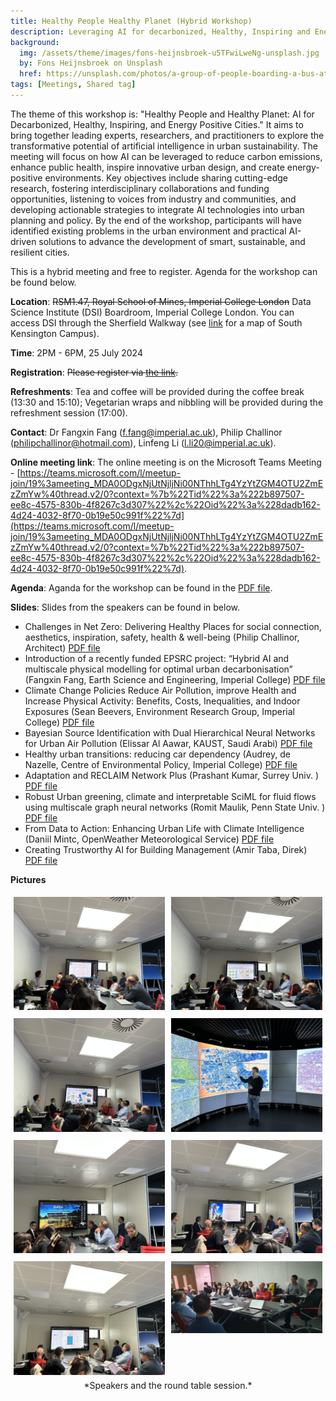 ```yaml
---
title: Healthy People Healthy Planet (Hybrid Workshop)
description: Leveraging AI for decarbonized, Healthy, Inspiring and Energy Positive Cities. 
background: 
  img: /assets/theme/images/fons-heijnsbroek-u5TFwiLweNg-unsplash.jpg
  by: Fons Heijnsbroek on Unsplash
  href: https://unsplash.com/photos/a-group-of-people-boarding-a-bus-at-a-bus-stop-u5TFwiLweNg
tags: [Meetings, Shared tag]
---
```


<!-- We plan to host the first workshop on 25 July 2024 at Imperial College London with our collaboraters and partners. Details to be confirmed. -->

The theme of this workshop is: "Healthy People and Healthy Planet: AI for Decarbonized, Healthy, Inspiring, and Energy Positive Cities." It aims to bring together leading experts, researchers, and practitioners to explore the transformative potential of artificial intelligence in urban sustainability. The meeting will focus on how AI can be leveraged to reduce carbon emissions, enhance public health, inspire innovative urban design, and create energy-positive environments. Key objectives include sharing cutting-edge research, fostering interdisciplinary collaborations and funding opportunities, listening to voices from industry and communities, and developing actionable strategies to integrate AI technologies into urban planning and policy. By the end of the workshop, participants will have identified existing problems in the urban environment and practical AI-driven solutions to advance the development of smart, sustainable, and resilient cities. 

This is a hybrid meeting and free to register. Agenda for the workshop can be found below.

**Location**: ~~RSM1.47, Royal School of Mines, Imperial College London~~ Data Science Institute (DSI) Boardroom, Imperial College London. You can access DSI through the Sherfield Walkway (see [link](https://www.imperial.ac.uk/media/imperial-college/visit/public/SouthKensingtonCampus.pdf) for a map of South Kensington Campus). 

**Time**: 2PM - 6PM, 25 July 2024

**Registration**: ~~Please register via [the link](https://forms.office.com/e/hPmJFxtXah).~~

**Refreshments**: Tea and coffee will be provided during the coffee break (13:30 and 15:10); Vegetarian wraps and nibbling will be provided during the refreshment session (17:00).

**Contact**: Dr Fangxin Fang (f.fang@imperial.ac.uk), Philip Challinor (philipchallinor@hotmail.com), Linfeng Li (l.li20@imperial.ac.uk).

**Online meeting link**: The online meeting is on the Microsoft Teams Meeting - [https://teams.microsoft.com/l/meetup-join/19%3ameeting_MDA0ODgxNjUtNjljNi00NThhLTg4YzYtZGM4OTU2ZmEzZmYw%40thread.v2/0?context=%7b%22Tid%22%3a%222b897507-ee8c-4575-830b-4f8267c3d307%22%2c%22Oid%22%3a%228dadb162-4d24-4032-8f70-0b19e50c991f%22%7d](https://teams.microsoft.com/l/meetup-join/19%3ameeting_MDA0ODgxNjUtNjljNi00NThhLTg4YzYtZGM4OTU2ZmEzZmYw%40thread.v2/0?context=%7b%22Tid%22%3a%222b897507-ee8c-4575-830b-4f8267c3d307%22%2c%22Oid%22%3a%228dadb162-4d24-4032-8f70-0b19e50c991f%22%7d).

**Agenda**: Aganda for the workshop can be found in the [PDF file](/assets/theme/doc/WorkshopAgenda-HealthyPeopleHealthyPlanet.pdf).

<!-- <iframe src="{{ '/assets/theme/doc/WorkshopAgenda-HealthyPeopleHealthyPlanet.pdf' | relative_url }}" width="100%" height="600px">
    This browser does not support PDFs. Please download the PDF to view it: <a href="{{ '/assets/theme/doc/WorkshopAgenda-HealthyPeopleHealthyPlanet.pdf' | relative_url }}">Download PDF</a>.
</iframe> -->

**Slides**: Slides from the speakers can be found in below.
- Challenges in Net Zero: Delivering Healthy Places for social connection, aesthetics, inspiration, safety, health & well-being (Philip Challinor, Architect) [PDF file](/assets/theme/doc/workshop_slides/Philip_Challinor.pdf)
- Introduction of a recently funded EPSRC project: “Hybrid AI and multiscale physical modelling for optimal urban decarbonisation” (Fangxin Fang, Earth Science and Engineering, Imperial College) [PDF file](/assets/theme/doc/workshop_slides/Introduction-project-workshop-Fang.pdf)
- Climate Change Policies Reduce Air Pollution, improve Health and Increase Physical Activity: Benefits, Costs, Inequalities, and Indoor Exposures (Sean Beevers, Environment Research Group, Imperial College) [PDF file](/assets/theme/doc/workshop_slides/AQModelling-SeanBeevers_NZ.pdf)
- Bayesian Source Identification with Dual Hierarchical Neural Networks for Urban Air Pollution (Elissar Al Aawar, KAUST, Saudi Arabi) [PDF file](/assets/theme/doc/workshop_slides/ElissarAlAawar_KAUST_Imperial.pdf)
- Healthy urban transitions: reducing car dependency (Audrey, de Nazelle, Centre of Environmental Policy, Imperial College) [PDF file](/assets/theme/doc/workshop_slides/Audrey_FangxinWorkshop_CarDependency.pdf)
- Adaptation and RECLAIM Network Plus (Prashant Kumar, Surrey Univ. ) [PDF file](/assets/theme/doc/workshop_slides/NBS_Imperial_PKumar.pdf)
- Robust Urban greening, climate and interpretable SciML for fluid flows using multiscale graph neural networks (Romit Maulik, Penn State Univ. ) [PDF file](/assets/theme/doc/workshop_slides/Romit_Maulik_GNN_SciML.pdf)
- From Data to Action: Enhancing Urban Life with Climate Intelligence (Daniil Mintc, OpenWeather Meteorological Service) [PDF file](/assets/theme/doc/workshop_slides/Daniil_Mintc_OpenWeather.pdf)
- Creating Trustworthy AI for Building Management (Amir Taba, Direk) [PDF file](/assets/theme/doc/workshop_slides/Amir.pdf)

**Pictures**

<div style="display: flex;">
    <div style="flex: 50%; padding: 5px;">
        <img src="/assets/theme/doc/workshop_photos/philip.jpg" alt="philip" style="width: 100%;">
    </div>
    <div style="flex: 50%; padding: 5px;">
        <img src="/assets/theme/doc/workshop_photos/fangxin.jpg" alt="fangxin" style="width: 100%;">
    </div>
</div>
<div style="display: flex;">
    <div style="flex: 50%; padding: 5px;">
        <img src="/assets/theme/doc/workshop_photos/sean.jpg" alt="sean" style="width: 100%;">
    </div>
    <div style="flex: 50%; padding: 5px;">
        <img src="/assets/theme/doc/workshop_photos/chris.jpg" alt="chris" style="width: 100%;">
    </div>
</div>
<div style="display: flex;">
    <div style="flex: 50%; padding: 5px;">
        <img src="/assets/theme/doc/workshop_photos/prashant.jpg" alt="prashant" style="width: 100%;">
    </div>
    <div style="flex: 50%; padding: 5px;">
        <img src="/assets/theme/doc/workshop_photos/daniil.jpg" alt="daniil" style="width: 100%;">
    </div>
</div>
<div style="display: flex;">
    <div style="flex: 50%; padding: 5px;">
        <img src="/assets/theme/doc/workshop_photos/amir.jpg" alt="amir" style="width: 100%;">
    </div>
    <div style="flex: 50%; padding: 5px;">
        <img src="/assets/theme/doc/workshop_photos/roundtable.JPG" alt="round table" style="width: 100%;">
    </div>
</div>
<div style="text-align: center;" markdown="1">
*Speakers and the round table session.*
</div>
